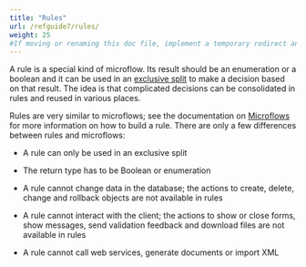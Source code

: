 ```yaml
---
title: "Rules"
url: /refguide7/rules/
weight: 25
#If moving or renaming this doc file, implement a temporary redirect and let the respective team know they should update the URL in the product. See Mapping to Products for more details.
---
```


A rule is a special kind of microflow. Its result should be an enumeration or a boolean and it can be used in an [exclusive split](/refguide7/exclusive-split/) to make a decision based on that result. The idea is that complicated decisions can be consolidated in rules and reused in various places.

Rules are very similar to microflows; see the documentation on [Microflows](/refguide7/microflows/) for more information on how to build a rule. There are only a few differences between rules and microflows:

* A rule can only be used in an exclusive split

* The return type has to be Boolean or enumeration

* A rule cannot change data in the database; the actions to create, delete, change and rollback objects are not available in rules

* A rule cannot interact with the client; the actions to show or close forms, show messages, send validation feedback and download files are not available in rules

* A rule cannot call web services, generate documents or import XML
